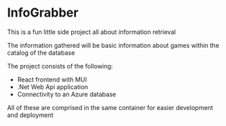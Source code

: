 # InfoGrabber
This is a fun little side project all about information retrieval

The information gathered will be basic information about games within the catalog of the database

The project consists of the following:
- React frontend with MUI
- .Net Web Api application
- Connectivity to an Azure database

All of these are comprised in the same container for easier development and deployment